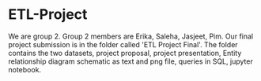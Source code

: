 # ETL-Project
We are group 2. Group 2 members are Erika, Saleha, Jasjeet, Pim.
Our final project submission is in the folder called 'ETL Project Final'.
The folder contains the two datasets, project proposal, project presentation, Entity relationship diagram schematic as text and png file, queries in SQL, jupyter notebook.
